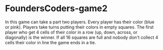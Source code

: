 # FoundersCoders-game2

In this game can take a part two players. Every player has their color (blue or pink). Players take turns putting their colors in empty squares. The first player who get 4 cells of their color in a row (up, down, across, or diagonally) is the winner. If all 16 squares are full and nobody don't collect 4 cells their color in line the game ends in a tie.

